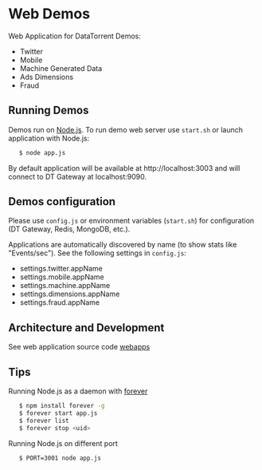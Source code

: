 Web Demos
===============

Web Application for DataTorrent Demos:
- Twitter
- Mobile
- Machine Generated Data
- Ads Dimensions
- Fraud

## Running Demos
 Demos run on [Node.js](http://nodejs.org/).
 To run demo web server use ```start.sh``` or launch application with Node.js:

 ``` bash
    $ node app.js
 ```

 By default application will be available at http://localhost:3003 and will connect to DT Gateway at localhost:9090.

## Demos configuration
 Please use ```config.js``` or environment variables (```start.sh```) for configuration (DT Gateway, Redis, MongoDB, etc.).

 Applications are automatically discovered by name (to show stats like "Events/sec"). See the following settings in ```config.js```:
 - settings.twitter.appName
 - settings.mobile.appName
 - settings.machine.appName
 - settings.dimensions.appName
 - settings.fraud.appName

## Architecture and Development

See web application source code  [webapps](https://github.com/DataTorrent/Malhar/tree/master/webapps)

## Tips

 Running Node.js as a daemon with [forever](https://github.com/nodejitsu/forever)

 ``` bash
    $ npm install forever -g
    $ forever start app.js
    $ forever list
    $ forever stop <uid>
 ```

 Running Node.js on different port

 ``` bash
    $ PORT=3001 node app.js
 ```